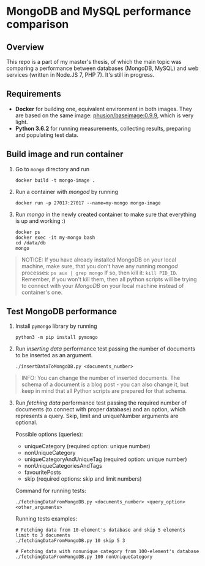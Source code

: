 # MongoDB and MySQL performance comparison

## Overview
This repo is a part of my master's thesis, of which the main topic was comparing a performance between databases (MongoDB, MySQL) and web services (written in Node.JS 7, PHP 7).
It's still in progress. 

## Requirements
- **Docker** for building one, equivalent environment in both images. They are based on the same image: [phusion/baseimage:0.9.9](https://github.com/phusion/baseimage-docker), which is very light.
- **Python 3.6.2** for running measurements, collecting results, preparing and populating test data.

## Build image and run container
1. Go to `mongo` directory and run 
    ```shell
    docker build -t mongo-image .
    ```
    
1. Run a container with _mongod_ by running 
    ```shell
    docker run -p 27017:27017 --name=my-mongo mongo-image
    ```
1. Run _mongo_ in the newly created container to make sure that everything is up and working :)
    ```
    docker ps
    docker exec -it my-mongo bash
    cd /data/db
    mongo
    ```

> NOTICE:
If you have already installed MongoDB on your local machine, make sure, that you don't have any running _mongod_ processes: ```ps aux | grep mongo```
If so, then kill it: `kill PID_ID`. Remember, if you won't kill them, then all python scripts will be trying to connect with your _MongoDB_ on your local machine instead of container's one.

## Test MongoDB performance
1. Install `pymongo` library by running
    ```shell
    python3 -m pip install pymongo
    ```
1. Run _inserting data_ performance test passing the number of documents to be inserted as an argument.
    ```shell
    ./insertDataToMongoDB.py <documents_number>
    ``` 
> INFO:
You can change the number of inserted documents. The schema of a document is a blog post - you can also change it, but keep in mind that all Python scripts are prepared for that schema. 

3. Run _fetching data_ performance test passing the required number of documents (to connect with proper database) and an option, which represents a query. Skip, limit and uniqueNumber arguments are optional.
 
   Possible options (queries):
    - uniqueCategory (required option: unique number)
    - nonUniqueCategory
     - uniqueCategoryAndUniqueTag (required option: unique number)
     - nonUniqueCategoriesAndTags
     - favouritePosts
     - skip (required options: skip and limit numbers)
    
    Command for running tests:
    ```shell
    ./fetchingDataFromMongoDB.py <documents_number> <query_option> <other_arguments>
    ``` 
 
    Running tests examples:
    
    ```shell
    # Fetching data from 10-element's database and skip 5 elements limit to 3 documents
    ./fetchingDataFromMongoDB.py 10 skip 5 3
    
    # Fetching data with nonunique category from 100-element's database
    ./fetchingDataFromMongoDB.py 100 nonUniqueCategory
    ``` 